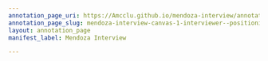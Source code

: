 ```yaml
---
annotation_page_uri: https://Amcclu.github.io/mendoza-interview/annotations/mendoza-interview-canvas-1-interviewer--positioning--contextualizing--specific-question.json
annotation_page_slug: mendoza-interview-canvas-1-interviewer--positioning--contextualizing--specific-question
layout: annotation_page
manifest_label: Mendoza Interview

---
```

